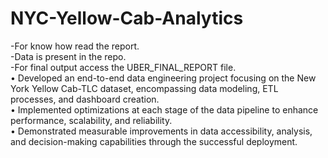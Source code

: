 # NYC-Yellow-Cab-Analytics
-For know how read the report. <br>
-Data is present in the repo.<br>
-For final output access the UBER_FINAL_REPORT file.<br>
•	Developed an end-to-end data engineering project focusing on the New York Yellow Cab-TLC dataset, encompassing data modeling, ETL processes, and dashboard creation.<br>
•	Implemented optimizations at each stage of the data pipeline to enhance performance, scalability, and reliability.<br>
•	Demonstrated measurable improvements in data accessibility, analysis, and decision-making capabilities through the successful deployment.<br>
